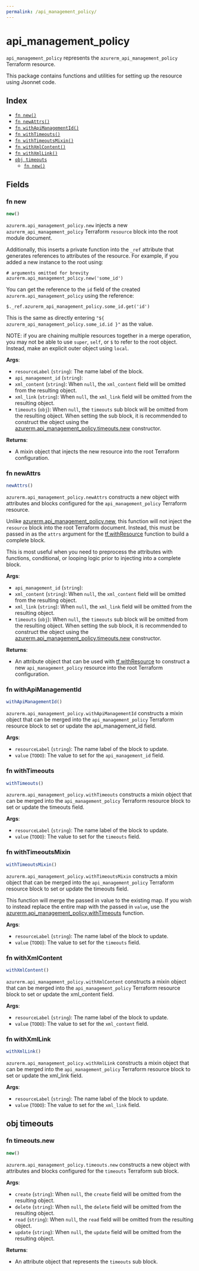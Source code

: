 ```yaml
---
permalink: /api_management_policy/
---
```


# api_management_policy

`api_management_policy` represents the `azurerm_api_management_policy` Terraform resource.



This package contains functions and utilities for setting up the resource using Jsonnet code.


## Index

* [`fn new()`](#fn-new)
* [`fn newAttrs()`](#fn-newattrs)
* [`fn withApiManagementId()`](#fn-withapimanagementid)
* [`fn withTimeouts()`](#fn-withtimeouts)
* [`fn withTimeoutsMixin()`](#fn-withtimeoutsmixin)
* [`fn withXmlContent()`](#fn-withxmlcontent)
* [`fn withXmlLink()`](#fn-withxmllink)
* [`obj timeouts`](#obj-timeouts)
  * [`fn new()`](#fn-timeoutsnew)

## Fields

### fn new

```ts
new()
```


`azurerm.api_management_policy.new` injects a new `azurerm_api_management_policy` Terraform `resource`
block into the root module document.

Additionally, this inserts a private function into the `_ref` attribute that generates references to attributes of the
resource. For example, if you added a new instance to the root using:

    # arguments omitted for brevity
    azurerm.api_management_policy.new('some_id')

You can get the reference to the `id` field of the created `azurerm.api_management_policy` using the reference:

    $._ref.azurerm_api_management_policy.some_id.get('id')

This is the same as directly entering `"${ azurerm_api_management_policy.some_id.id }"` as the value.

NOTE: if you are chaining multiple resources together in a merge operation, you may not be able to use `super`, `self`,
or `$` to refer to the root object. Instead, make an explicit outer object using `local`.

**Args**:
  - `resourceLabel` (`string`): The name label of the block.
  - `api_management_id` (`string`): 
  - `xml_content` (`string`):  When `null`, the `xml_content` field will be omitted from the resulting object.
  - `xml_link` (`string`):  When `null`, the `xml_link` field will be omitted from the resulting object.
  - `timeouts` (`obj`):  When `null`, the `timeouts` sub block will be omitted from the resulting object. When setting the sub block, it is recommended to construct the object using the [azurerm.api_management_policy.timeouts.new](#fn-apimanagementpolicytimeoutsnew) constructor.

**Returns**:
- A mixin object that injects the new resource into the root Terraform configuration.


### fn newAttrs

```ts
newAttrs()
```


`azurerm.api_management_policy.newAttrs` constructs a new object with attributes and blocks configured for the `api_management_policy`
Terraform resource.

Unlike [azurerm.api_management_policy.new](#fn-apimanagementpolicynew), this function will not inject the `resource`
block into the root Terraform document. Instead, this must be passed in as the `attrs` argument for the
[tf.withResource](https://github.com/tf-libsonnet/core/tree/main/docs#fn-withresource) function to build a complete block.

This is most useful when you need to preprocess the attributes with functions, conditional, or looping logic prior to
injecting into a complete block.

**Args**:
  - `api_management_id` (`string`): 
  - `xml_content` (`string`):  When `null`, the `xml_content` field will be omitted from the resulting object.
  - `xml_link` (`string`):  When `null`, the `xml_link` field will be omitted from the resulting object.
  - `timeouts` (`obj`):  When `null`, the `timeouts` sub block will be omitted from the resulting object. When setting the sub block, it is recommended to construct the object using the [azurerm.api_management_policy.timeouts.new](#fn-apimanagementpolicytimeoutsnew) constructor.

**Returns**:
  - An attribute object that can be used with [tf.withResource](https://github.com/tf-libsonnet/core/tree/main/docs#fn-withresource) to construct a new `api_management_policy` resource into the root Terraform configuration.


### fn withApiManagementId

```ts
withApiManagementId()
```

`azurerm.api_management_policy.withApiManagementId` constructs a mixin object that can be merged into the `api_management_policy`
Terraform resource block to set or update the api_management_id field.



**Args**:
  - `resourceLabel` (`string`): The name label of the block to update.
  - `value` (`TODO`): The value to set for the `api_management_id` field.


### fn withTimeouts

```ts
withTimeouts()
```

`azurerm.api_management_policy.withTimeouts` constructs a mixin object that can be merged into the `api_management_policy`
Terraform resource block to set or update the timeouts field.



**Args**:
  - `resourceLabel` (`string`): The name label of the block to update.
  - `value` (`TODO`): The value to set for the `timeouts` field.


### fn withTimeoutsMixin

```ts
withTimeoutsMixin()
```

`azurerm.api_management_policy.withTimeoutsMixin` constructs a mixin object that can be merged into the `api_management_policy`
Terraform resource block to set or update the timeouts field.

This function will merge the passed in value to the existing map. If you wish
to instead replace the entire map with the passed in `value`, use the [azurerm.api_management_policy.withTimeouts](TODO)
function.


**Args**:
  - `resourceLabel` (`string`): The name label of the block to update.
  - `value` (`TODO`): The value to set for the `timeouts` field.


### fn withXmlContent

```ts
withXmlContent()
```

`azurerm.api_management_policy.withXmlContent` constructs a mixin object that can be merged into the `api_management_policy`
Terraform resource block to set or update the xml_content field.



**Args**:
  - `resourceLabel` (`string`): The name label of the block to update.
  - `value` (`TODO`): The value to set for the `xml_content` field.


### fn withXmlLink

```ts
withXmlLink()
```

`azurerm.api_management_policy.withXmlLink` constructs a mixin object that can be merged into the `api_management_policy`
Terraform resource block to set or update the xml_link field.



**Args**:
  - `resourceLabel` (`string`): The name label of the block to update.
  - `value` (`TODO`): The value to set for the `xml_link` field.


## obj timeouts



### fn timeouts.new

```ts
new()
```


`azurerm.api_management_policy.timeouts.new` constructs a new object with attributes and blocks configured for the `timeouts`
Terraform sub block.



**Args**:
  - `create` (`string`):  When `null`, the `create` field will be omitted from the resulting object.
  - `delete` (`string`):  When `null`, the `delete` field will be omitted from the resulting object.
  - `read` (`string`):  When `null`, the `read` field will be omitted from the resulting object.
  - `update` (`string`):  When `null`, the `update` field will be omitted from the resulting object.

**Returns**:
  - An attribute object that represents the `timeouts` sub block.
